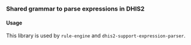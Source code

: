 ### Shared grammar to parse expressions in DHIS2

#### Usage

This library is used by `rule-engine` and `dhis2-support-expression-parser`.